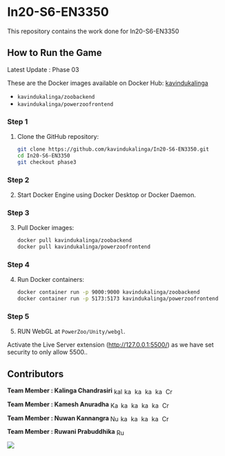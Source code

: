 # In20-S6-EN3350
This repository contains the work done for In20-S6-EN3350

<!--<p align="left"> <img src="https://img.shields.io/github/languages/count/kavindukalinga/In20-S6-EN3350" alt="kavindukalinga" /> <img src="https://img.shields.io/github/languages/top/kavindukalinga/In20-S6-EN3350" alt="kavindukalinga" /> <img src="https://img.shields.io/github/last-commit/kavindukalinga/In20-S6-EN3350" alt="kavindukalinga" /></a> </p>-->

## How to Run the Game
Latest Update : Phase 03

These are the Docker images available on Docker Hub: [kavindukalinga](https://hub.docker.com/u/kavindukalinga)

- `kavindukalinga/zoobackend`
- `kavindukalinga/powerzoofrontend`

### Step 1

1. Clone the GitHub repository:
   ```bash
   git clone https://github.com/kavindukalinga/In20-S6-EN3350.git
   cd In20-S6-EN3350
   git checkout phase3
   ```

### Step 2

2. Start Docker Engine using Docker Desktop or Docker Daemon.

### Step 3

3. Pull Docker images:
   ```bash
   docker pull kavindukalinga/zoobackend
   docker pull kavindukalinga/powerzoofrontend
   ```

### Step 4

4. Run Docker containers:
   ```bash
   docker container run -p 9000:9000 kavindukalinga/zoobackend
   docker container run -p 5173:5173 kavindukalinga/powerzoofrontend
   ```

### Step 5

5. RUN WebGL at `PowerZoo/Unity/webgl`.

Activate the Live Server extension (http://127.0.0.1:5500/) as we have set security to only allow 5500..


## Contributors

<p align="left"> <b>Team Member : Kalinga Chandrasiri</b>
<a href="https://www.linkedin.com/in/kalingachandrasiri" target="blank"><img align="center" src="https://raw.githubusercontent.com/rahuldkjain/github-profile-readme-generator/master/src/images/icons/Social/linked-in-alt.svg" alt="kalingachandrasiri" height="15" width="20" /></a>
<a href="https://twitter.com/yuk_kalinga_c" target="blank"><img align="center" src="https://raw.githubusercontent.com/rahuldkjain/github-profile-readme-generator/master/src/images/icons/Social/twitter.svg" alt="kavindukalinga" height="15" width="20" /></a>
<a href="https://stackoverflow.com/users/16277941/kavindu-kalinga" target="blank"><img align="center" src="https://raw.githubusercontent.com/rahuldkjain/github-profile-readme-generator/master/src/images/icons/Social/stack-overflow.svg" alt="kavindu-kalinga" height="15" width="20" /></a>
<a href="https://www.facebook.com/kavindu.kalinga" target="blank"><img align="center" src="https://raw.githubusercontent.com/rahuldkjain/github-profile-readme-generator/master/src/images/icons/Social/facebook.svg" alt="kavindu.kalinga" height="15" width="20" /></a>
<a href="https://www.instagram.com/kavindu_kalinga" target="blank"><img align="center" src="https://raw.githubusercontent.com/rahuldkjain/github-profile-readme-generator/master/src/images/icons/Social/instagram.svg" alt="kavindu_kalinga" height="15" width="20" /></a>
<!-- <a href="https://www.youtube.com/c/uckvw2mrlhn_qxktjxyzahzw" target="blank"><img align="center" src="https://raw.githubusercontent.com/rahuldkjain/github-profile-readme-generator/master/src/images/icons/Social/youtube.svg" alt="uckvw2mrlhn_qxktjxyzahzw" height="15" width="20" /></a> -->
<a href="https://discord.gg/CrazzyHawK#8536" target="blank"><img align="center" src="https://raw.githubusercontent.com/rahuldkjain/github-profile-readme-generator/master/src/images/icons/Social/discord.svg" alt="CrazzyHawK#8536" height="15" width="20" /></a>
</p>

<p align="left"> <b> Team Member : Kamesh Anuradha</b>
<a href="https://www.linkedin.com/in/kamesh-anuradha" target="blank"><img align="center" src="https://raw.githubusercontent.com/rahuldkjain/github-profile-readme-generator/master/src/images/icons/Social/linked-in-alt.svg" alt="KameshAnuradha" height="15" width="20" /></a>
<a href="https://twitter.com/kameshanuradha" target="blank"><img align="center" src="https://raw.githubusercontent.com/rahuldkjain/github-profile-readme-generator/master/src/images/icons/Social/twitter.svg" alt="kavindukalinga" height="15" width="20" /></a>
<a href="https://stackoverflow.com/users/" target="blank"><img align="center" src="https://raw.githubusercontent.com/rahuldkjain/github-profile-readme-generator/master/src/images/icons/Social/stack-overflow.svg" alt="kavindu-kalinga" height="15" width="20" /></a>
<a href="https://www.facebook.com/ask.anuradha" target="blank"><img align="center" src="https://raw.githubusercontent.com/rahuldkjain/github-profile-readme-generator/master/src/images/icons/Social/facebook.svg" alt="kavindu.kalinga" height="15" width="20" /></a>
<a href="https://www.instagram.com/ask_anuradha" target="blank"><img align="center" src="https://raw.githubusercontent.com/rahuldkjain/github-profile-readme-generator/master/src/images/icons/Social/instagram.svg" alt="kavindu_kalinga" height="15" width="20" /></a>
<a href="https://discord.gg/i_hvnt_discord_acc" target="blank"><img align="center" src="https://raw.githubusercontent.com/rahuldkjain/github-profile-readme-generator/master/src/images/icons/Social/discord.svg" alt="CrazzyHawK#8536" height="15" width="20" /></a>
</p>

<p align="left"> <b>Team Member : Nuwan Kannangra </b>
<a href="https://www.linkedin.com/in/Nuwan Kannangra" target="blank"><img align="center" src="https://raw.githubusercontent.com/rahuldkjain/github-profile-readme-generator/master/src/images/icons/Social/linked-in-alt.svg" alt="NuwanKannangra" height="15" width="20" /></a>
<a href="https://twitter.com/kannangaranv" target="blank"><img align="center" src="https://raw.githubusercontent.com/rahuldkjain/github-profile-readme-generator/master/src/images/icons/Social/twitter.svg" alt="kavindukalinga" height="15" width="20" /></a>
<a href="https://stackoverflow.com/users/23588925/nuwan-kannangara" target="blank"><img align="center" src="https://raw.githubusercontent.com/rahuldkjain/github-profile-readme-generator/master/src/images/icons/Social/stack-overflow.svg" alt="kavindu-kalinga" height="15" width="20" /></a>
<a href="https://www.facebook.com/nuwan.kannangara.35" target="blank"><img align="center" src="https://raw.githubusercontent.com/rahuldkjain/github-profile-readme-generator/master/src/images/icons/Social/facebook.svg" alt="kavindu.kalinga" height="15" width="20" /></a>
<a href="https://www.instagram.com/__nvk____/" target="blank"><img align="center" src="https://raw.githubusercontent.com/rahuldkjain/github-profile-readme-generator/master/src/images/icons/Social/instagram.svg" alt="kavindu_kalinga" height="15" width="20" /></a>
<a href="https://discord.gg/i_hvnt_discord_acc" target="blank"><img align="center" src="https://raw.githubusercontent.com/rahuldkjain/github-profile-readme-generator/master/src/images/icons/Social/discord.svg" alt="CrazzyHawK#8536" height="15" width="20" /></a>
</p>

<p align="left"> <b> Team Member : Ruwani Prabuddhika</b>
<a href="https://github.com/Ruwani Prabuddhika" target="blank"><img align="center" src="https://raw.githubusercontent.com/rahuldkjain/github-profile-readme-generator/master/src/images/icons/Social/linked-in-alt.svg" alt="RuwaniPrabuddhika" height="15" width="20" /></a>
</p>

<a href="https://github.com/kavindukalinga/In20-S6-EN3350/graphs/contributors">
  <img src="https://contrib.rocks/image?repo=kavindukalinga/In20-S6-EN3350" />
</a>
